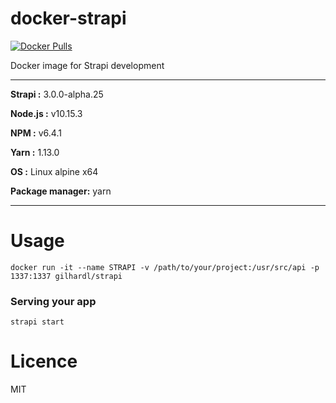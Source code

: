 # docker-strapi

[![Docker Pulls](https://img.shields.io/docker/pulls/gilhardl/strapi.svg?style=flat-square)](https://hub.docker.com/r/gilhardl/strapi/)

Docker image for Strapi development

----------------------------------------

**Strapi :** 3.0.0-alpha.25

**Node.js :** v10.15.3

**NPM :** v6.4.1

**Yarn :** 1.13.0

**OS :** Linux alpine x64

**Package manager:** yarn

----------------------------------------


# Usage

```
docker run -it --name STRAPI -v /path/to/your/project:/usr/src/api -p 1337:1337 gilhardl/strapi
```

### Serving your app

```
strapi start
```

# Licence

MIT